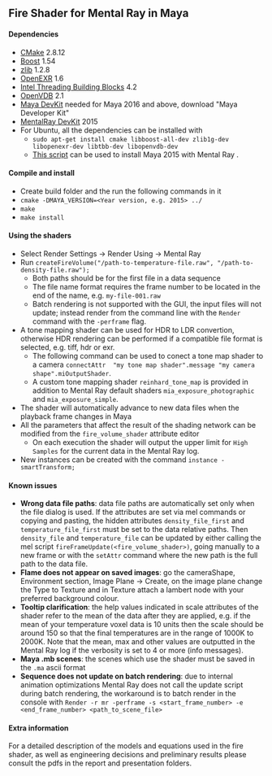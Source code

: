 Fire Shader for Mental Ray in Maya
-----------
#### Dependencies
* [CMake](http://www.cmake.org/) 2.8.12
* [Boost](http://www.boost.org/) 1.54
* [zlib](http://www.zlib.net/) 1.2.8
* [OpenEXR](http://www.openexr.com/) 1.6
* [Intel Threading Building Blocks](https://www.threadingbuildingblocks.org/) 4.2
* [OpenVDB](http://www.openvdb.org/) 2.1
* [Maya DevKit](https://apps.exchange.autodesk.com/en) needed for Maya 2016 and above, download "Maya Developer Kit"
* [MentalRay DevKit](http://knowledge.autodesk.com/support/maya/downloads/caas/downloads/content/mental-ray-plugin-for-maya-2016.html) 2015
* For Ubuntu, all the dependencies can be installed with 
  * `sudo apt-get install cmake libboost-all-dev zlib1g-dev libopenexr-dev libtbb-dev libopenvdb-dev`
  * [This script](https://gist.github.com/Garoe/859324436d1273aa56ff) can be used to install Maya 2015 with Mental Ray . 

#### Compile and install
* Create build folder and the run the following commands in it
* ```cmake -DMAYA_VERSION=<Year version, e.g. 2015> ../```
* ```make```
* ```make install```

#### Using the shaders
* Select Render Settings -> Render Using -> Mental Ray
* Run ```createFireVolume("/path-to-temperature-file.raw", "/path-to-density-file.raw");```
  * Both paths should be for the first file in a data sequence
  * The file name format requires the frame number to be located in the end of the name, e.g. ```my-file-001.raw```
  * Batch rendering is not supported with the GUI, the input files will not update; instead render from the command line with the ```Render``` command with the ```-perframe``` flag.
* A tone mapping shader can be used for HDR to LDR convertion, otherwise HDR rendering can be performed if a compatible file format is selected, e.g. tiff, hdr or exr.  
  * The following command can be used to conect a tone map shader to a camera ```connectAttr  "my tone map shader".message "my camera shape".miOutputShader```.
  * A custom tone mapping shader `reinhard_tone_map` is provided in addition to Mental Ray default shaders `mia_exposure_photographic` and `mia_exposure_simple`.
* The shader will automatically advance to new data files when the playback frame changes in Maya
* All the parameters that affect the result of the shading network can be modified from the ```fire_volume_shader``` attribute editor
  * On each execution the shader will output the upper limit for ```High Samples``` for the current data in the Mental Ray log.
* New instances can be created with the command ```instance -smartTransform;```

#### Known issues
* **Wrong data file paths**: data file paths are automatically set only when the file dialog is used. If the attributes are set via mel commands or copying and pasting, the hidden attributes `density_file_first` and `temperature_file_first` must be set to the data relative paths. Then `density_file` and `temperature_file` can be updated by either calling the mel script `fireFrameUpdate(<fire_volume_shader>)`, going manually to a new frame or with the `setAttr` command where the new path is the full path to the data file.
* **Flame does not appear on saved images**: go the cameraShape, Environment section, Image Plane -> Create, on the image plane change the Type to Texture and in Texture attach a lambert node with your preferred background colour.
* **Tooltip clarification**: the help values indicated in scale attributes of the shader refer to the mean of the data after they are applied, e.g. if the mean of your temperature voxel data is 10 units then the scale should be around 150 so that the final temperatures are in the range of 1000K to 2000K. Note that the mean, max and other values are outputted in the Mental Ray log if the verbosity is set to 4 or more (info messages).
* **Maya .mb scenes**: the scenes which use the shader must be saved in the `.ma` ascii format
* **Sequence does not update on batch rendering**: due to internal animation optimizations Mental Ray does not call the update script during batch rendering, the workaround is to batch render in the console with `Render -r mr -perframe -s <start_frame_number> -e <end_frame_number> <path_to_scene_file>`

#### Extra information
For a detailed description of the models and equations used in the fire shader, as well as engineering decisions and preliminary results please consult the pdfs in the report and presentation folders.
